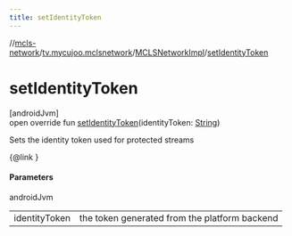 ```yaml
---
title: setIdentityToken
---
```

//[mcls-network](../../../index.html)/[tv.mycujoo.mclsnetwork](../index.html)/[MCLSNetworkImpl](index.html)/[setIdentityToken](set-identity-token.html)



# setIdentityToken



[androidJvm]\
open override fun [setIdentityToken](set-identity-token.html)(identityToken: [String](https://kotlinlang.org/api/latest/jvm/stdlib/kotlin/-string/index.html))



Sets the identity token used for protected streams



{@link </a>}



#### Parameters


androidJvm

| | |
|---|---|
| identityToken | the token generated from the platform backend |




